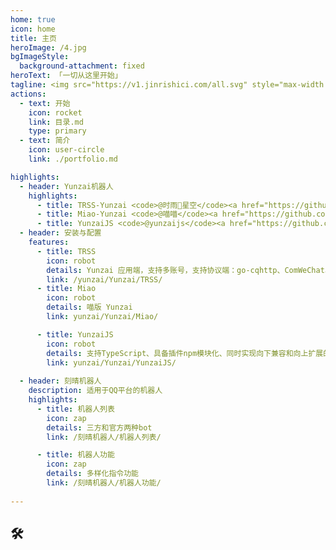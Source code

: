 ```yaml
---
home: true
icon: home
title: 主页
heroImage: /4.jpg
bgImageStyle:
  background-attachment: fixed
heroText: 「一切从这里开始」
tagline: <img src="https://v1.jinrishici.com/all.svg" style="max-width:100%; ">
actions:
  - text: 开始
    icon: rocket
    link: 目录.md
    type: primary
  - text: 简介
    icon: user-circle
    link: ./portfolio.md    

highlights:
  - header: Yunzai机器人  
    highlights:
      - title: TRSS-Yunzai <code>@时雨🌌星空</code><a href="https://github.com/TimeRainStarSky" target="_blank" class="custom-link"><i class="fab fa-github" ></i></a>
      - title: Miao-Yunzai <code>@喵喵</code><a href="https://github.com/yoimiya-kokomi" target="_blank" class="custom-link"><i class="fab fa-github" ></i></a> 
      - title: YunzaiJS <code>@yunzaijs</code><a href="https://github.com/yunzaijs" target="_blank" class="custom-link"><i class="fab fa-github" ></i></a> 
  - header: 安装与配置
    features:
      - title: TRSS
        icon: robot
        details: Yunzai 应用端，支持多账号，支持协议端：go-cqhttp、ComWeChat、GSUIDCore、ICQQ、QQBot、QQ频道、微信、KOOK、Telegram、Discord、OPQBot
        link: /yunzai/Yunzai/TRSS/
      - title: Miao
        icon: robot
        details: 喵版 Yunzai
        link: yunzai/Yunzai/Miao/

      - title: YunzaiJS
        icon: robot
        details: 支持TypeScript、具备插件npm模块化、同时实现向下兼容和向上扩展的机器人开发框架
        link: yunzai/Yunzai/YunzaiJS/  
        
  - header: 刻晴机器人
    description: 适用于QQ平台的机器人
    highlights:
      - title: 机器人列表
        icon: zap
        details: 三方和官方两种bot
        link: /刻晴机器人/机器人列表/

      - title: 机器人功能
        icon: zap
        details: 多样化指令功能
        link: /刻晴机器人/机器人功能/
        
---        
```

## 🛠 

<meta name="baidu-site-verification" content="codeva-rinD97nO2q" />
